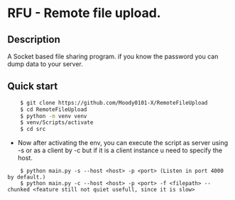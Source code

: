 # RFU - Remote file upload.
## Description

A Socket based file sharing program. if you know the password you can dump data to your server.

## Quick start

```bash
	$ git clone https://github.com/Moody0101-X/RemoteFileUpload
	$ cd RemoteFileUpload
	$ python -m venv venv
	$ venv/Scripts/activate
	$ cd src
```
- Now after activating the env, you can execute the script as server using -s or as a client by -c but if it is a client instance u need to specify the host.

```
	$ python main.py -s --host <host> -p <port> (Listen in port 4000 by default.)
	$ python main.py -c --host <host> -p <port> -f <filepath> --chunked <feature still not quiet usefull, since it is slow>
```
